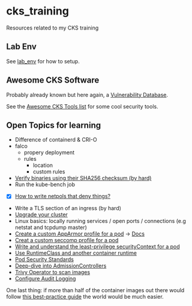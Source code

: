 # cks_training

Resources related to my CKS training

## Lab Env

See [lab_env](./lab_env) for how to setup.

## Awesome CKS Software

Probably already known but here again, a [Vulnerability Database](https://nvd.nist.gov/vuln/search).

See the [Awesome CKS Tools list](https://github.com/stars/the-technat/lists/awesome-cks-tools) for some cool security tools.

## Open Topics for learning

- Difference of containerd & CRI-O
- falco
  - propery deployment
  - rules
    - location
    - custom rules
- [Verify binaries using their SHA256 checksum (by hard)](https://kubernetes.io/docs/tasks/tools/install-kubectl-linux/)
- Run the kube-bench job
- [x] [How to write netpols that deny things?](https://kubernetes.io/docs/tasks/administer-cluster/securing-a-cluster/#restricting-cloud-metadata-api-access)
- Write a TLS section of an ingress (by hard)
- [Upgrade your cluster](https://kubernetes.io/docs/tasks/administer-cluster/cluster-upgrade/)
- Linux basics: locally running services / open ports / connections (e.g netstat and tcpdump master)
- [Create a custom AppArmor profile for a pod](https://kubernetes.io/docs/tutorials/security/apparmor/) -> [Docs](https://gitlab.com/apparmor/apparmor/-/wikis/Documentation)
- [Creat a custom seccomp profile for a pod](https://kubernetes.io/docs/tutorials/security/seccomp/)
- [Write and understand the least-privilege securityContext for a pod](https://kubernetes.io/docs/tasks/configure-pod-container/security-context/)
- [Use RuntimeClass and another container runtime](https://kubernetes.io/docs/concepts/containers/runtime-class/)
- [Pod Security Standards](https://kubernetes.io/docs/concepts/security/pod-security-standards)
- [Deep-dive into AdmissionControllers](https://kubernetes.io/docs/reference/access-authn-authz/admission-controllers)
- [Trivy Operator to scan images](https://github.com/aquasecurity/trivy-operator)
- [Configure Audit Logging](https://kubernetes.io/docs/tasks/debug/debug-cluster/audit/)

One last thing: if more than half of the container images out there would follow [this best-practice guide](https://sysdig.com/blog/dockerfile-best-practices/) the world would be much easier.

